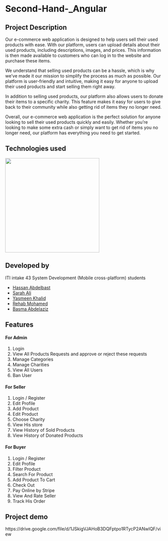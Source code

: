 # Second-Hand-_Angular
<h2>Project Description</h2>
<p> Our e-commerce web application is designed to help users sell their used products with ease. With our platform, users can upload details about their used products, including descriptions, images, and prices. This information is then made available to customers who can log in to the website and purchase these items.</p>
<p> We understand that selling used products can be a hassle, which is why we’ve made it our mission to simplify the process as much as possible. Our platform is user-friendly and intuitive, making it easy for anyone to upload their used products and start selling them right away.</p>
<p>In addition to selling used products, our platform also allows users to donate their items to a specific charity. This feature makes it easy for users to give back to their community while also getting rid of items they no longer need.</p>
<p> Overall, our e-commerce web application is the perfect solution for anyone looking to sell their used products quickly and easily. Whether you’re looking to make some extra cash or simply want to get rid of items you no longer need, our platform has everything you need to get started.
</p>
<h2>Technologies used</h2>
<img src="https://p1.hiclipart.com/preview/186/24/857/mongodb-logo-mean-solution-stack-nodejs-web-development-software-developer-javascript-web-application-png-clipart.jpg" height="300">

<h2>Developed by</h2>
<p>ITI intake 43 System Development (Mobile cross-platform) students</p>
<ul>
  <li><a href="https://github.com/HasanElfalt">Hassan Abdelbast</a></li>
  <li><a href="https://github.com/saraali23">Sarah Ali</a></li>
  <li><a href="https://github.com/yasmeen-khaled">Yasmeen Khalid</a></li>
  <li><a href="https://github.com/rehab732">Rehab Mohamed</a></li>
  <li><a href="https://github.com/Basma2022">Basma Abdelaziz</a></li>
</ul>

<h2>Features</h2>
  <h4>For Admin</h4>
    <ol>
      <li>Login</li>
      <li>View All Products Requests and approve or reject these requests</li>
      <li>Manage Categories</li>
      <li>Manage Charities</li>
      <li>View All Users</li>
      <li>Ban User</li>
    </ol>
    
  <h4>For Seller</h4>
    <ol>
      <li>Login / Register</li>
      <li>Edit Profile</li>
      <li>Add Product</li>
      <li>Edit Product</li>
      <li>Choose Charity</li>
      <li>View His store</li>
      <li>View History of Sold Products</li>
      <li>View History of Donated Products</li>
    </ol>
  <h4>For Buyer</h4>
    <ol>
      <li>Login / Register</li>
      <li>Edit Profile</li>
      <li>Filter Product</li>
      <li>Search For Product</li>
      <li>Add Product To Cart</li>
      <li>Check Out</li>
      <li>Pay Online by Stripe</li>
      <li>View And Rate Seller</li>
      <li>Track His Order</li>
    </ol>
    
<h2>Project demo</h2>
https://drive.google.com/file/d/1JSkigVJAHoB3DQFptpo1RTycP2ANwlQF/view

